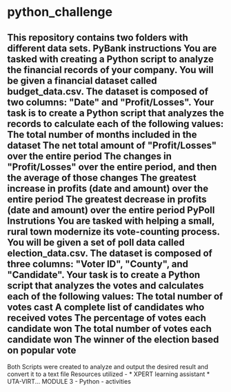 # python_challenge

This repository contains two folders with different data sets. 
PyBank instructions 
  You are tasked with creating a Python script to analyze the financial records of your company. You will be given a financial dataset called budget_data.csv. The       dataset is composed of two columns: "Date" and "Profit/Losses".
  Your task is to create a Python script that analyzes the records to calculate each of the following values:
  The total number of months included in the dataset
  The net total amount of "Profit/Losses" over the entire period
  The changes in "Profit/Losses" over the entire period, and then the average of those changes
  The greatest increase in profits (date and amount) over the entire period
  The greatest decrease in profits (date and amount) over the entire period
PyPoll Instrutions
  You are tasked with helping a small, rural town modernize its vote-counting process.
    You will be given a set of poll data called election_data.csv. The dataset is composed of three columns: "Voter ID", "County", and "Candidate". Your task is to       create a Python script that analyzes the votes and calculates each of the following values:
  The total number of votes cast
  A complete list of candidates who received votes
  The percentage of votes each candidate won
  The total number of votes each candidate won
  The winner of the election based on popular vote
  --------------------------------------------------------------------------------------------------
  Both Scripts were created to analyze and output the desired result and convert it to a text file
  Resources utilized - 
    * XPERT learning assistant
    * UTA-VIRT... MODULE 3 - Python - activities
